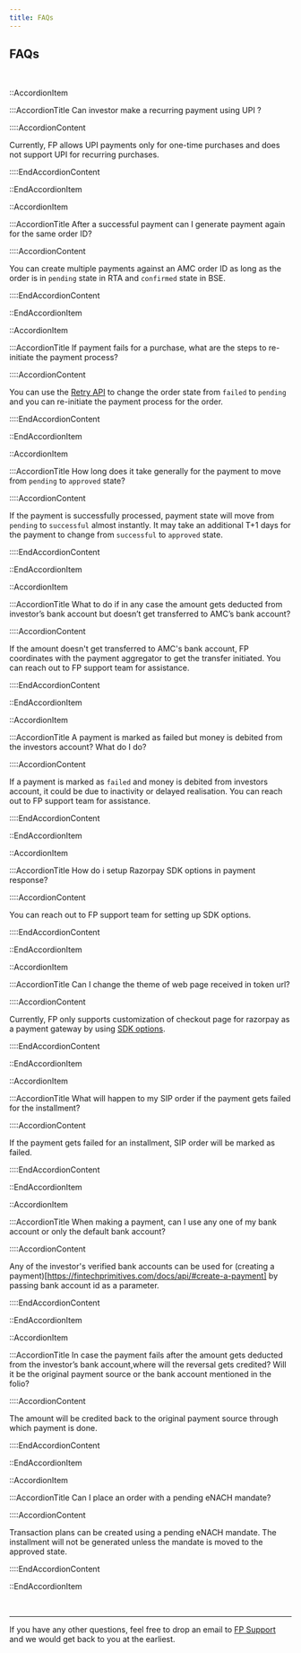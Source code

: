 ```yaml
---
title: FAQs
---
```

## FAQs

<br/>


::AccordionItem

:::AccordionTitle Can investor make a recurring payment using UPI ?

::::AccordionContent

Currently, FP allows UPI payments only for one-time purchases and does not support UPI for recurring purchases.

::::EndAccordionContent

::EndAccordionItem

::AccordionItem

:::AccordionTitle After a successful payment can I generate payment again for the same order ID?

::::AccordionContent

You can create multiple payments against an AMC order ID as long as the order is in `pending` state in RTA and `confirmed` state in BSE.

::::EndAccordionContent

::EndAccordionItem

::AccordionItem

:::AccordionTitle If payment fails for a purchase, what are the steps to re-initiate the payment process?

::::AccordionContent

You can use the [Retry API](#https://fintechprimitives.com/docs/api/#retry-mf-purchase) to change the order state from `failed` to `pending` and you can re-initiate the payment process for the order.

::::EndAccordionContent

::EndAccordionItem

::AccordionItem

:::AccordionTitle How long does it take generally for the payment to move from `pending` to `approved` state?

::::AccordionContent

If the payment is successfully processed, payment state will move from `pending` to `successful` almost instantly. It may take an additional T+1 days for the payment to change from `successful` to `approved` state.

::::EndAccordionContent

::EndAccordionItem

::AccordionItem

:::AccordionTitle What to do if in any case the amount gets deducted from investor’s bank account but doesn’t get transferred to AMC’s bank account?

::::AccordionContent

If the amount doesn't get transferred to AMC's bank account, FP coordinates with the payment aggregator to get the transfer initiated. You can reach out to FP support team for assistance.

::::EndAccordionContent

::EndAccordionItem

::AccordionItem

:::AccordionTitle A payment is marked as failed but money is debited from the investors account? What do I do?

::::AccordionContent

If a payment is marked as `failed` and money is debited from investors account, it could be due to inactivity or delayed realisation. You can reach out to FP support team for assistance.

::::EndAccordionContent

::EndAccordionItem

::AccordionItem

:::AccordionTitle How do i setup Razorpay SDK options in payment response?

::::AccordionContent

You can reach out to FP support team for setting up SDK options.

::::EndAccordionContent

::EndAccordionItem

::AccordionItem

:::AccordionTitle Can I change the theme of web page received in token url?

::::AccordionContent

Currently, FP only supports customization of checkout page for razorpay as a payment gateway by using [SDK options](https://docs.fintechprimitives.com/payments/Razorpay-SDK-options/).

::::EndAccordionContent

::EndAccordionItem

::AccordionItem

:::AccordionTitle What will happen to my SIP order if the payment gets failed for the installment?

::::AccordionContent

If the payment gets failed for an installment, SIP order will be marked as failed.

::::EndAccordionContent

::EndAccordionItem

::AccordionItem

:::AccordionTitle When making a payment, can I use any one of my bank account or only the default bank account?

::::AccordionContent

Any of the investor's verified bank accounts can be used for (creating a payment)[https://fintechprimitives.com/docs/api/#create-a-payment] by passing bank account id as a parameter.

::::EndAccordionContent

::EndAccordionItem

::AccordionItem

:::AccordionTitle In case the payment fails after the amount gets deducted from the investor’s bank account,where will the reversal gets credited? Will it be the original payment source or the bank account mentioned in the folio?

::::AccordionContent

The amount will be credited back to the original payment source through which payment is done.

::::EndAccordionContent

::EndAccordionItem

::AccordionItem

:::AccordionTitle Can I place an order with a pending eNACH mandate?

::::AccordionContent

Transaction plans can be created using a pending eNACH mandate. The installment will not be generated unless the mandate is moved to the approved state.

::::EndAccordionContent

::EndAccordionItem


<br>
<hr/>

If you have any other questions, feel free to drop an email to [FP Support](https://fintechprimitives.com/sales.html) and we would get back to you at the earliest.

